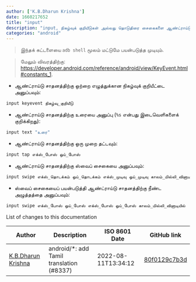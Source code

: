 ```yaml
---
author: ['K.B.Dharun Krishna']
date: 1660217652
title: "input"
description: "input, நிகழ்வுக் குறியீடுகள் அல்லது தொடுதிரை சைகைகளை ஆண்ட்ராய்டு சாதனத்திற்கு அனுப்பவும்."
categories: "android"
---
```

> இந்தக் கட்டளையை `adb shell` மூலம் மட்டுமே பயன்படுத்த முடியும்.

> மேலும் விவரத்திற்கு: <https://developer.android.com/reference/android/view/KeyEvent.html#constants_1>.

- ஆண்ட்ராய்டு சாதனத்திற்கு ஒற்றை எழுத்துக்கான நிகழ்வுக் குறியீட்டை அனுப்பவும்:

```bash
input keyevent நிகழ்வு_குறியீடு
```

- ஆண்ட்ராய்டு சாதனத்திற்கு உரையை அனுப்பு (`%s` என்பது இடைவெளிகளைக் குறிக்கிறது):

```bash
input text "உரை"
```

- ஆண்ட்ராய்டு சாதனத்திற்கு ஒரு முறை தட்டவும்:

```bash
input tap எக்ஸ்_போஸ் ஒய்_போஸ்
```

- ஆண்ட்ராய்டு சாதனத்திற்கு ஸ்வைப் சைகையை அனுப்பவும்:

```bash
input swipe எக்ஸ்_தொடக்கம் ஒய்_தொடக்கம் எக்ஸ்_முடிவு ஒய்_முடிவு காலம்_மில்லி_வினாடியில்
```

- ஸ்வைப் சைகையைப் பயன்படுத்தி ஆண்ட்ராய்டு சாதனத்திற்கு நீண்ட அழுத்தத்தை அனுப்பவும்:

```bash
input swipe எக்ஸ்_போஸ் ஒய்_போஸ் எக்ஸ்_போஸ் ஒய்_போஸ் காலம்_மில்லி_வினாடியில்
```
List of changes to this documentation


Author | Description | ISO 8601 Date | GitHub link
------|-----|-----|-----
[K.B.Dharun Krishna](mailto:kbdharunkrishna@gmail.com) | android/*: add Tamil translation (#8337) | 2022-08-11T13:34:12 | [80f0129c7b3d](https://github.com/tldr-pages/tldr/commit/80f0129c7b3d8a56491c6cbda60c59815c987095)

